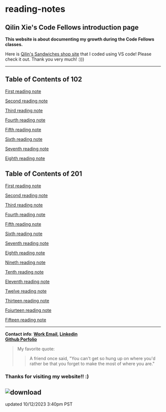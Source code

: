# reading-notes  

## Qilin Xie's Code Fellows introduction page

**This website is about documenting my growth during the Code Fellows classes.**

Here is [Qilin's Sandwiches shop site](https://qilinxie02.github.io/lab5new/index.html) that I coded using VS code! Please check it out. Thank you very much! :))) 

   ----------------------------------

## Table of Contents of 102 
[First reading note](102/class1.md)

[Second reading note](102/class2.md)

[Third reading note](102/class3.md)

[Fourth reading note](102/class4.md)

[Fifth reading note](102/class5.md)

[Sixth reading note](102/class6.md)

[Seventh reading note](102/class7.md)

[Eighth reading note](102/class8.md)

## Table of Contents of 201

[First reading note](201/class1.md)

[Second reading note](201/class2.md)

[Third reading note](201/class3.md)

[Fourth reading note](201/class4.md)

[Fifth reading note](201/class5.md)

[Sixth reading note](201/class6.md)

[Seventh reading note](201/class7.md)

[Eighth reading note](201/class8.md)

[Nineth reading note](201/class9.md)

[Tenth reading note](201/class10.md)

[Eleventh reading note](201/class811.md)

[Twelve reading note](201/class12.md)

[Thirteen reading note](201/class13.md)

[Foiurteen reading note](201/class14.md)

[Fifteen reading note](201/class15.md)

---------------------------------------------

**Contact info**: **[Work Email](Qxie@gicw.org),
[Linkedin](https://www.linkedin.com/in/qilinxie/)**<br>
**[Github Porfolio](https://github.com/QILINXIE02)**

>My favorite quote:
>>A friend once said, "You can't get so hung up on where you'd rather be that you forget to make the most of where you are."

### Thanks for visiting my website!! :) 

## ![download](https://github.com/QILINXIE02/reading-notes/assets/146989043/07563cda-a303-49fa-91a5-070164db4af6)


updated 10/12/2023 3:40pm PST

